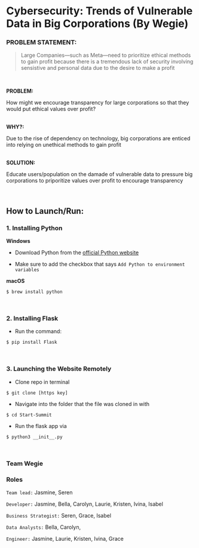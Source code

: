 # Cybersecurity: Trends of Vulnerable Data in Big Corporations (By Wegie)

### <b>PROBLEM STATEMENT:</b>
> Large Companies—such as Meta—need to prioritize ethical methods to gain profit because there is a tremendous lack of security involving sensistive and personal data due to the desire to make a profit

</br>

**PROBLEM:**

How might we encourage transparency for large corporations so that they would put ethical values over profit?
</br>
</br>


**WHY?:** 

Due to the rise of dependency on technology, big corporations are enticed into relying on unethical methods to gain profit
</br>
</br>


**SOLUTION:** 

Educate users/population on the damade of vulnerable data to pressure big corporations to priporitize values over profit to encourage transparency
</br>

</br>

## How to Launch/Run:

### 1. Installing Python

**Windows**

- Download Python from the [official Python website](https://www.python.org/downloads/)

- Make sure to add the checkbox that says `Add Python to environment variables`

**macOS**

```
$ brew install python
```

</br>

### 2. Installing Flask

- Run the command:

```
$ pip install Flask
```

</br>

### 3. Launching the Website Remotely

- Clone repo in terminal 
```
$ git clone [https key]
```

- Navigate into the folder that the file was cloned in with 

```
$ cd Start-Summit
```

- Run the flask app via 
```
$ python3 __init__.py
```

</br>

### Team Wegie

### Roles

`Team lead:` Jasmine, Seren

`Developer:` Jasmine, Bella, Carolyn, Laurie, Kristen, Ivina, Isabel

`Business Strategist:` Seren, Grace, Isabel

`Data Analysts:` Bella, Carolyn,

`Engineer:` Jasmine, Laurie, Kristen, Ivina, Grace
</br>
